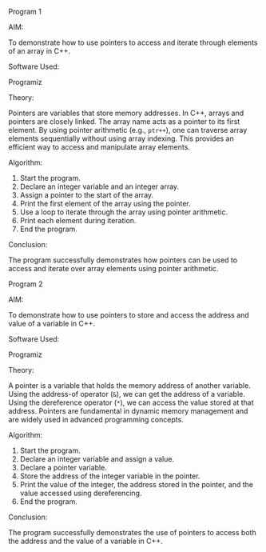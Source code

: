 

Program 1

AIM:

To demonstrate how to use pointers to access and iterate through elements of an array in C++.

Software Used:

Programiz

Theory:

Pointers are variables that store memory addresses. In C++, arrays and pointers are closely linked. The array name acts as a pointer to its first element. By using pointer arithmetic (e.g., `ptr++`), one can traverse array elements sequentially without using array indexing. This provides an efficient way to access and manipulate array elements.

Algorithm:

1. Start the program.
2. Declare an integer variable and an integer array.
3. Assign a pointer to the start of the array.
4. Print the first element of the array using the pointer.
5. Use a loop to iterate through the array using pointer arithmetic.
6. Print each element during iteration.
7. End the program.

Conclusion:

The program successfully demonstrates how pointers can be used to access and iterate over array elements using pointer arithmetic.

Program 2

AIM:

To demonstrate how to use pointers to store and access the address and value of a variable in C++.

Software Used:

Programiz

Theory:

A pointer is a variable that holds the memory address of another variable. Using the address-of operator (`&`), we can get the address of a variable. Using the dereference operator (`*`), we can access the value stored at that address. Pointers are fundamental in dynamic memory management and are widely used in advanced programming concepts.

Algorithm:

1. Start the program.
2. Declare an integer variable and assign a value.
3. Declare a pointer variable.
4. Store the address of the integer variable in the pointer.
5. Print the value of the integer, the address stored in the pointer, and the value accessed using dereferencing.
6. End the program.

Conclusion:

The program successfully demonstrates the use of pointers to access both the address and the value of a variable in C++.
